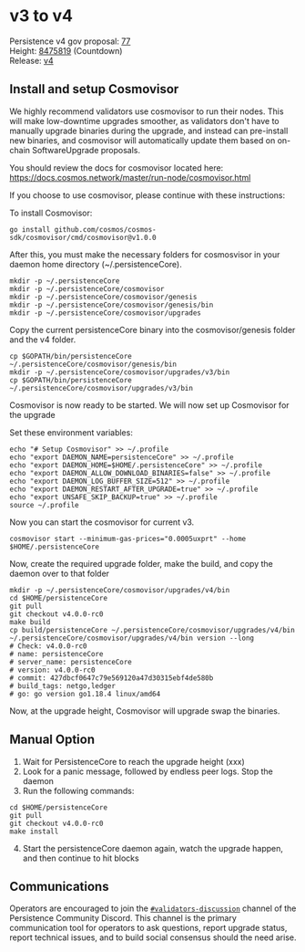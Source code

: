 # v3 to v4

Persistence v4 gov proposal: [77](https://www.mintscan.io/persistence/proposals/77) \
Height: [8475819](https://testnet.mintscan.io/persistence-testnet/blocks/8475819) (Countdown) \
Release: [v4](https://github.com/persistenceOne/persistenceCore/releases/tag/v4.0.0-rc0)

## Install and setup Cosmovisor
We highly recommend validators use cosmovisor to run their nodes. This will make low-downtime
upgrades smoother, as validators don't have to manually upgrade binaries during the upgrade,
and instead can pre-install new binaries, and cosmovisor will automatically update them based
on on-chain SoftwareUpgrade proposals.

You should review the docs for cosmovisor located here: https://docs.cosmos.network/master/run-node/cosmovisor.html

If you choose to use cosmovisor, please continue with these instructions:

To install Cosmovisor:
```
go install github.com/cosmos/cosmos-sdk/cosmovisor/cmd/cosmovisor@v1.0.0
```
After this, you must make the necessary folders for cosmosvisor in your daemon home directory (~/.persistenceCore).
```
mkdir -p ~/.persistenceCore
mkdir -p ~/.persistenceCore/cosmovisor
mkdir -p ~/.persistenceCore/cosmovisor/genesis
mkdir -p ~/.persistenceCore/cosmovisor/genesis/bin
mkdir -p ~/.persistenceCore/cosmovisor/upgrades
```

Copy the current persistenceCore binary into the cosmovisor/genesis folder and the v4 folder.
```
cp $GOPATH/bin/persistenceCore ~/.persistenceCore/cosmovisor/genesis/bin
mkdir -p ~/.persistenceCore/cosmovisor/upgrades/v3/bin
cp $GOPATH/bin/persistenceCore ~/.persistenceCore/cosmovisor/upgrades/v3/bin
```

Cosmovisor is now ready to be started. We will now set up Cosmovisor for the upgrade

Set these environment variables:
```
echo "# Setup Cosmovisor" >> ~/.profile
echo "export DAEMON_NAME=persistenceCore" >> ~/.profile
echo "export DAEMON_HOME=$HOME/.persistenceCore" >> ~/.profile
echo "export DAEMON_ALLOW_DOWNLOAD_BINARIES=false" >> ~/.profile
echo "export DAEMON_LOG_BUFFER_SIZE=512" >> ~/.profile
echo "export DAEMON_RESTART_AFTER_UPGRADE=true" >> ~/.profile
echo "export UNSAFE_SKIP_BACKUP=true" >> ~/.profile
source ~/.profile
```

Now you can start the cosmovisor for current v3.
```
cosmovisor start --minimum-gas-prices="0.0005uxprt" --home $HOME/.persistenceCore
```

Now, create the required upgrade folder, make the build, and copy the daemon over to that folder
```
mkdir -p ~/.persistenceCore/cosmovisor/upgrades/v4/bin
cd $HOME/persistenceCore
git pull
git checkout v4.0.0-rc0
make build
cp build/persistenceCore ~/.persistenceCore/cosmovisor/upgrades/v4/bin
~/.persistenceCore/cosmovisor/upgrades/v4/bin version --long
# Check: v4.0.0-rc0
# name: persistenceCore
# server_name: persistenceCore
# version: v4.0.0-rc0
# commit: 427dbcf0647c79e569120a47d30315ebf4de580b
# build_tags: netgo,ledger
# go: go version go1.18.4 linux/amd64
```
Now, at the upgrade height, Cosmovisor will upgrade swap the binaries.

## Manual Option
1. Wait for PersistenceCore to reach the upgrade height (xxx)
2. Look for a panic message, followed by endless peer logs. Stop the daemon
3. Run the following commands:
```
cd $HOME/persistenceCore
git pull
git checkout v4.0.0-rc0
make install
```
4. Start the persistenceCore daemon again, watch the upgrade happen, and then continue to hit blocks

## Communications
Operators are encouraged to join the [`#validators-discussion`](https://discord.gg/VrhzFqPh)
channel of the Persistence Community Discord. This channel is the primary communication tool
for operators to ask questions, report upgrade status, report technical issues, and to build
social consensus should the need arise.
